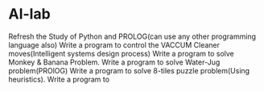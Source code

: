 # AI-lab
Refresh the Study of Python and PROLOG(can use any other programming language also)
Write a program to control the VACCUM Cleaner moves(Intelligent systems design process)
Write a program to solve Monkey & Banana Problem.
Write a program to solve Water-Jug problem(PROlOG)
Write a program to solve 8-tiles puzzle problem(Using heuristics).
Write a program to 
